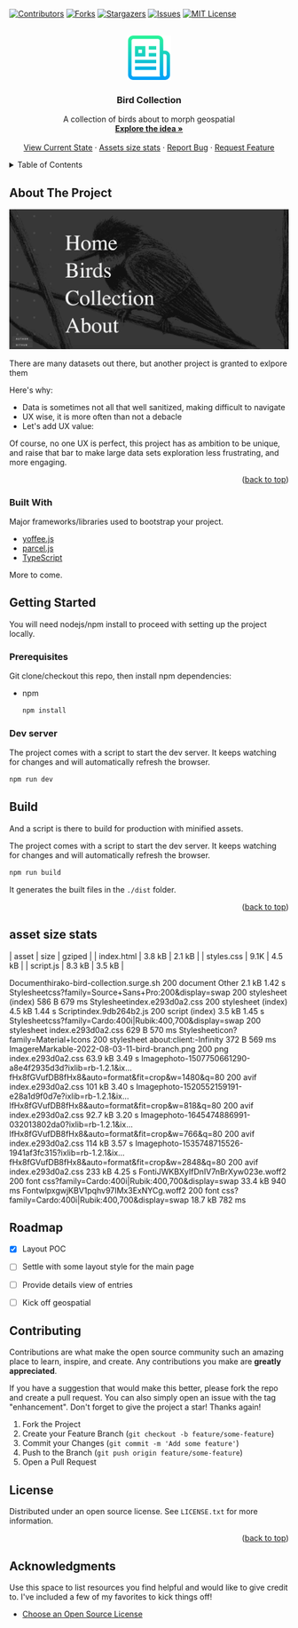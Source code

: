 <a name="readme-top"></a>



<!-- PROJECT SHIELDS -->
[![Contributors][contributors-shield]][contributors-url]
[![Forks][forks-shield]][forks-url]
[![Stargazers][stars-shield]][stars-url]
[![Issues][issues-shield]][issues-url]
[![MIT License][license-shield]][license-url]



<!-- PROJECT LOGO -->
<br />
<div align="center">
  <img src="images/logo.png" alt="Logo" width="80" height="80">

  <h3 align="center">Bird Collection</h3>

  <p align="center">
    A collection of birds about to morph geospatial
    <br />
    <a href="https://github.com/hirako2000/hirako-bird-collection/#about-the-project"><strong>Explore the idea »</strong></a>
    <br />
    <br />
    <a href="https://hirako-bird-collection.surge.sh">View Current State</a>
    ·
    <a href="https://github.com/hirako2000/hirako-bird-collection/#asset-size-stats">Assets size stats</a>
    ·
    <a href="https://github.com/hirako2000/hirako-bird-collection/issues">Report Bug</a>
    ·
    <a href="https://github.com/hirako2000/hirako-bird-collection/issues">Request Feature</a>
  </p>
</div>



<!-- TABLE OF CONTENTS -->
<details>
  <summary>Table of Contents</summary>
  <ol>
    <li>
      <a href="#about-the-project">idea</a>
      <ul>
        <li><a href="#built-with">Built With</a></li>
      </ul>
    </li>
    <li>
      <a href="#getting-started">Getting Started</a>
      <ul>
        <li><a href="#prerequisites">Prerequisites</a></li>
        <li><a href="#installation">Installation</a></li>
      </ul>
    </li>
    <li><a href="#usage">Usage</a></li>
    <li><a href="#roadmap">Roadmap</a></li>
    <li><a href="#contributing">Contributing</a></li>
    <li><a href="#license">License</a></li>
    <li><a href="#contact">Contact</a></li>
    <li><a href="#acknowledgments">Acknowledgments</a></li>
  </ol>
</details>



<!-- ABOUT THE PROJECT -->
## About The Project

[![Product Name Screen Shot][product-screenshot]](https://hirako-bird-collection.surge.sh)

There are many datasets out there, but another project is granted to exlpore them

Here's why:
* Data is sometimes not all that well sanitized, making difficult to navigate
* UX wise, it is more often than not a debacle
* Let's add UX value:

Of course, no one UX is perfect,  this project has as ambition to be unique, and raise that bar to make large data sets exploration less frustrating, and more engaging.

<p align="right">(<a href="#readme-top">back to top</a>)</p>

### Built With

Major frameworks/libraries used to bootstrap your project.

* [yoffee.js](https://yoffee.netlify.app)
* [parcel.js](https://parceljs.org/)
* [TypeScript](https://www.typescriptlang.org/)

More to come.

<!-- GETTING STARTED -->
## Getting Started

You will need nodejs/npm install to proceed with setting up the project locally.

### Prerequisites

Git clone/checkout this repo, then install npm dependencies:
* npm
  ```sh
  npm install
  ```

### Dev server

The project comes with a script to start the dev server. It keeps watching for changes and will automatically refresh the browser.

  ```sh
  npm run dev
  ```

<!-- USAGE EXAMPLES -->
## Build

And a script is there to build for production with minified assets.

The project comes with a script to start the dev server. It keeps watching for changes and will automatically refresh the browser.

  ```sh
  npm run build
  ```
  
  It generates the built files in the `./dist` folder.

<p align="right">(<a href="#readme-top">back to top</a>)</p>


## asset size stats

| asset      | size   | gziped |
| index.html | 3.8 kB | 2.1 kB          |
| styles.css | 9.1K   | 4.5 kB          |
| script.js  | 8.3 kB | 3.5 kB          |

Documenthirako-bird-collection.surge.sh	200	document	Other	2.1 kB	1.42 s	Stylesheetcss?family=Source+Sans+Pro:200&display=swap	200	stylesheet	(index)	586 B	679 ms	Stylesheetindex.e293d0a2.css	200	stylesheet	(index)	4.5 kB	1.44 s	Scriptindex.9db264b2.js	200	script	(index)	3.5 kB	1.45 s	Stylesheetcss?family=Cardo:400i|Rubik:400,700&display=swap	200	stylesheet	index.e293d0a2.css	629 B	570 ms	Stylesheeticon?family=Material+Icons	200	stylesheet	about:client:-Infinity	372 B	569 ms	ImagereMarkable-2022-08-03-11-bird-branch.png	200	png	index.e293d0a2.css	63.9 kB	3.49 s	Imagephoto-1507750661290-a8e4f2935d3d?ixlib=rb-1.2.1&ix…fHx8fGVufDB8fHx8&auto=format&fit=crop&w=1480&q=80	200	avif	index.e293d0a2.css	101 kB	3.40 s	Imagephoto-1520552159191-e28a1d9f0d7e?ixlib=rb-1.2.1&ix…lfHx8fGVufDB8fHx8&auto=format&fit=crop&w=818&q=80	200	avif	index.e293d0a2.css	92.7 kB	3.20 s	Imagephoto-1645474886991-032013802da0?ixlib=rb-1.2.1&ix…lfHx8fGVufDB8fHx8&auto=format&fit=crop&w=766&q=80	200	avif	index.e293d0a2.css	114 kB	3.57 s	Imagephoto-1535748715526-1941af3fc315?ixlib=rb-1.2.1&ix…fHx8fGVufDB8fHx8&auto=format&fit=crop&w=2848&q=80	200	avif	index.e293d0a2.css	233 kB	4.25 s	FontiJWKBXyIfDnIV7nBrXyw023e.woff2	200	font	css?family=Cardo:400i|Rubik:400,700&display=swap	33.4 kB	940 ms	FontwlpxgwjKBV1pqhv97IMx3ExNYCg.woff2	200	font	css?family=Cardo:400i|Rubik:400,700&display=swap	18.7 kB	782 ms		
<!-- ROADMAP -->
## Roadmap

- [x] Layout POC
- [ ] Settle with some layout style for the main page
- [ ] Provide details view of entries
- [ ] Kick off geospatial


<!-- CONTRIBUTING -->
## Contributing

Contributions are what make the open source community such an amazing place to learn, inspire, and create. Any contributions you make are **greatly appreciated**.

If you have a suggestion that would make this better, please fork the repo and create a pull request. You can also simply open an issue with the tag "enhancement".
Don't forget to give the project a star! Thanks again!

1. Fork the Project
2. Create your Feature Branch (`git checkout -b feature/some-feature`)
3. Commit your Changes (`git commit -m 'Add some feature'`)
4. Push to the Branch (`git push origin feature/some-feature`)
5. Open a Pull Request


<!-- LICENSE -->
## License

Distributed under an open source license. See `LICENSE.txt` for more information.

<p align="right">(<a href="#readme-top">back to top</a>)</p>



<!-- ACKNOWLEDGMENTS -->
## Acknowledgments

Use this space to list resources you find helpful and would like to give credit to. I've included a few of my favorites to kick things off!

* [Choose an Open Source License](https://choosealicense.com)


<!-- MARKDOWN LINKS & IMAGES -->
[contributors-shield]: https://img.shields.io/github/contributors/hirako2000/hirako-bird-collection.svg?style=for-the-badge
[contributors-url]: https://github.com/hirako2000/hirako-bird-collection/graphs/contributors
[forks-shield]: https://img.shields.io/github/forks/hirako2000/hirako-bird-collection.svg?style=for-the-badge
[forks-url]: https://github.com/hirako2000/hirako-bird-collection/network/members
[stars-shield]: https://img.shields.io/github/stars/hirako2000/hirako-bird-collection.svg?style=for-the-badge
[stars-url]: https://github.com/hirako2000/hirako-bird-collection/stargazers
[issues-shield]: https://img.shields.io/github/issues/hirako2000/hirako-bird-collection.svg?style=for-the-badge
[issues-url]: https://github.com/hirako2000/hirako-bird-collection/issues
[license-shield]: https://img.shields.io/github/license/hirako2000/hirako-bird-collection.svg?style=for-the-badge
[license-url]: https://github.com/hirako2000/hirako-bird-collection/blob/master/LICENSE.txt
[product-screenshot]: images/screenshot.png
